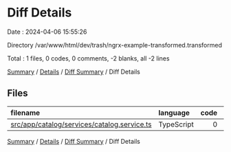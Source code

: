 # Diff Details

Date : 2024-04-06 15:55:26

Directory /var/www/html/dev/trash/ngrx-example-transformed.transformed

Total : 1 files,  0 codes, 0 comments, -2 blanks, all -2 lines

[Summary](results.md) / [Details](details.md) / [Diff Summary](diff.md) / Diff Details

## Files
| filename | language | code | comment | blank | total |
| :--- | :--- | ---: | ---: | ---: | ---: |
| [src/app/catalog/services/catalog.service.ts](/src/app/catalog/services/catalog.service.ts) | TypeScript | 0 | 0 | -2 | -2 |

[Summary](results.md) / [Details](details.md) / [Diff Summary](diff.md) / Diff Details